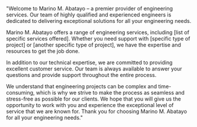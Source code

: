 "Welcome to Marino M. Abatayo – a premier provider of engineering services. Our team of highly qualified and experienced engineers is dedicated to delivering exceptional solutions for all your engineering needs.

Marino M. Abatayo offers a range of engineering services, including [list of specific services offered]. Whether you need support with [specific type of project] or [another specific type of project], we have the expertise and resources to get the job done.

In addition to our technical expertise, we are committed to providing excellent customer service. Our team is always available to answer your questions and provide support throughout the entire process.

We understand that engineering projects can be complex and time-consuming, which is why we strive to make the process as seamless and stress-free as possible for our clients. We hope that you will give us the opportunity to work with you and experience the exceptional level of service that we are known for. Thank you for choosing Marino M. Abatayo for all your engineering needs."
